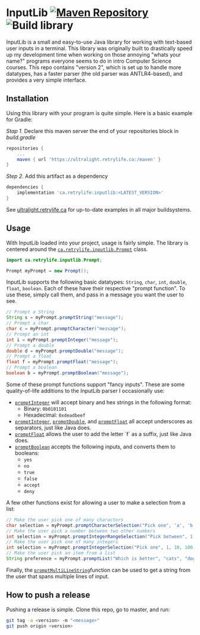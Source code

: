 # InputLib [![Maven Repository](https://ultralight.retrylife.ca:/api/artifact/ca.retrylife/inputlib/shield?d=ultralight.retrylife.ca)](https://ultralight.retrylife.ca/?a=inputlib&g=ca.retrylife) ![Build library](https://github.com/Ewpratten/inputlib/workflows/Build%20library/badge.svg)

InputLib is a small and easy-to-use Java library for working with text-based user inputs in a terminal. This library was originally built to drastically speed up my development time when working on those annoying "whats your name?" programs everyone seems to do in intro Computer Science courses. This repo contains "version 2", which is set up to handle more datatypes, has a faster parser (the old parser was ANTLR4-based), and provides a very simple interface.

## Installation

Using this library with your program is quite simple. Here is a basic example for Gradle:


*Stap 1.* Declare this maven server the end of your repositories block in *build.gradle*

```groovy
repositories {
    ...
    maven { url 'https://ultralight.retrylife.ca:/maven' }
}
```

*Step 2.* Add this artifact as a dependency

```groovy
dependencies {
    implementation 'ca.retrylife:inputlib:<LATEST_VERSION>'
}
```

See [ultralight.retrylife.ca](https://ultralight.retrylife.ca/?a=inputlib&g=ca.retrylife) for up-to-date examples in all major buildsystems.

## Usage

With InputLib loaded into your project, usage is fairly simple. The library is centered around the [`ca.retrylife.inputlib.Prompt`](https://ewpratten.retrylife.ca/inputlib/ca/retrylife/inputlib/Prompt.html) class.

```java
import ca.retrylife.inputlib.Prompt;

Prompt myPrompt = new Prompt();
```

InputLib supports the following basic datatypes: `String`, `char`, `int`, `double`, `float`, `boolean`. Each of these have their respective "prompt function". To use these, simply call them, and pass in a message you want the user to see.

```java
// Prompt a String
String s = myPrompt.promptString("message");
// Prompt a char
char c = myPrompt.promptCharacter("message");
// Prompt an int
int i = myPrompt.promptInteger("message");
// Prompt a double
double d = myPrompt.promptDouble("message");
// Prompt a float
float f = myPrompt.promptFloat("message");
// Prompt a boolean
boolean b = myPrompt.promptBoolean("message");
```

Some of these prompt functions support "fancy inputs". These are some quality-of-life additions to the InputLib parser I occasionally use:

 - [`promptInteger`](https://ewpratten.retrylife.ca/inputlib/ca/retrylife/inputlib/Prompt.html#promptInteger(java.lang.String)) will accept binary and hex strings in the following format:
   - Binary: `0b0101101`
   - Hexadecimal: `0xdeadbeef`
 - [`promptInteger`](https://ewpratten.retrylife.ca/inputlib/ca/retrylife/inputlib/Prompt.html#promptInteger(java.lang.String)), [`promptDouble`](https://ewpratten.retrylife.ca/inputlib/ca/retrylife/inputlib/Prompt.html#promptDouble(java.lang.String)), and [`promptFloat`](https://ewpratten.retrylife.ca/inputlib/ca/retrylife/inputlib/Prompt.html#promptFloat(java.lang.String)) all accept underscores as separators, just like Java does.
 - [`promptFloat`](https://ewpratten.retrylife.ca/inputlib/ca/retrylife/inputlib/Prompt.html#promptFloat(java.lang.String)) allows the user to add the letter `f` as a suffix, just like Java does.
 - [`promptBoolean`](https://ewpratten.retrylife.ca/inputlib/ca/retrylife/inputlib/Prompt.html#promptBoolean(java.lang.String)) accepts the following inputs, and converts them to booleans:
   - `yes`
   - `no`
   - `true`
   - `false`
   - `accept`
   - `deny`

A few other functions exist for allowing a user to make a selection from a list:

```java
// Make the user pick one of many characters
char selection = myPrompt.promptCharacterSelection("Pick one", 'a', 'b', 'c');
// Make the user pick a number between two other numbers
int selection = myPrompt.promptIntegerRangeSelection​("Pick between", 1, 10);
// Make the user pick one of many integers
int selection = myPrompt.promptIntegerSelection​("Pick one", 1, 10, 100, 120);
// Make the user pick an item from a list
String preference = myPrompt.promptList("Which is better", "cats", "dogs", "nerf guns");
```

Finally, the [`promptMultiLineString​`](https://ewpratten.retrylife.ca/inputlib/ca/retrylife/inputlib/Prompt.html#promptMultiLineString(java.lang.String)) function can be used to get a string from the user that spans multiple lines of input.

## How to push a release

Pushing a release is simple. Clone this repo, go to master, and run:

```sh
git tag -a <version> -m "<message>"
git push origin <version>
```